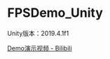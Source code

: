 # FPSDemo_Unity
Unity版本：2019.4.1f1

[Demo演示视频 - Bilibili](https://www.bilibili.com/video/BV1j3411p7Ze?spm_id_from=333.999.0.0)
